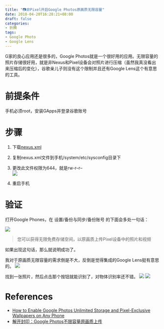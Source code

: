 ```yaml
---
title: "📷非Pixel开启Google Photos原画质无限容量"
date: 2018-04-20T16:28:21+08:00
draft: false
categories:
- 折腾
tags:
- Google Photo
- Google Lens
---
```


G家的良心应用还是很多的，Google Photos就是一个很好用的应用。无限容量的照片存储很好用，就是非Nexus和Pixel设备会对照片进行压缩（虽然我真没看出来压缩后的变化），谷歌亲儿子则没有这个限制并且还有Google Lens这个有意思的工具。

<!--more-->

# 前提条件

手机必须root，安装GApps并登录谷歌账号

# 步骤

1. 下载[nexus.xml](http://7b1ft4.com1.z0.glb.clouddn.com/nexus.xml?attname=)
2. 复制nexus.xml文件到手机/system/etc/sysconfig目录下
3. 更改此文件权限为644，就是rw-r–r– <br/>
![](https://ws1.sinaimg.cn/orj360/0067saHNgy1fqj8minmjoj30u01hcad6.jpg)

4. 重启手机

# 验证
打开Google Phones，在 设置/备份与同步/备份账号 的下面会多处一句话：

![](https://ws1.sinaimg.cn/mw690/0067saHNgy1fqj8ttzgdbj30tz0eudh8.jpg)

> 您可以获得无限免费存储空间，以原画质上传Pixel设备中的照片和视频

如果出现这句话，那么就说明成功了。

我对于原画质无限容量的需求倒是不大，反倒是觉得集成的Google Lens挺有意思的。
![](https://ws1.sinaimg.cn/large/0067saHNgy1fqjax9mr0kj31m91d14qp.jpg)

找到一张照片，然后点击那个按钮就能识别了，对物体识别率还不错。
![](https://ws1.sinaimg.cn/large/0067saHNgy1fqjb0knh3bj31ob1hchdt.jpg)
![](https://ws1.sinaimg.cn/large/0067saHNgy1fqjbbd3013j31ob1hc7wh.jpg)

# References
- [How to Enable Google Photos Unlimited Storage and Pixel-Exclusive Wallpapers on Any Phone](https://www.xda-developers.com/enable-google-photos-unlimited-storage/)
- [解开封印：Google Photos不限容量原画质上传](https://otichi.com/google-photos-unlimited-storage-original-size.html)